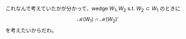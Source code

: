 これなんで考えていたかが分かって、wedge $W_1,W_2$ s.t. $W_2 \subset W_1$ のときに
$$
\mathcal{M}(W_1)\cap \mathcal{M}(W_2)'
$$
を考えたいからだわ。

